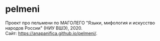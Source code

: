 # pelmeni
Проект про пельмени по МАГОЛЕГО "Языки, мифология и искусство народов России" (НИУ ВШЭ), 2020.  
Сайт: https://anapanifica.github.io/pelmeni/.
